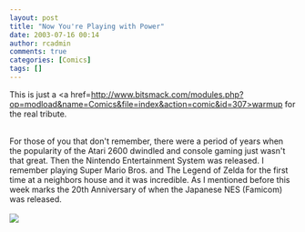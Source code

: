 ```yaml
---
layout: post
title: "Now You're Playing with Power"
date: 2003-07-16 00:14
author: rcadmin
comments: true
categories: [Comics]
tags: []
---
```

This is just a <a href=http://www.bitsmack.com/modules.php?op=modload&name=Comics&file=index&action=comic&id=307>warmup</a> for the real tribute.
<br />

<br />
For those of you that don't remember, there were a period of years when the popularity of the Atari 2600 dwindled and console gaming just wasn't that great. Then the Nintendo Entertainment System was released. I remember playing Super Mario Bros. and The Legend of Zelda for the first time at a neighbors house and it was incredible. As I mentioned before this week marks the 20th Anniversary of when the Japanese NES (Famicom) was released.<Br><br><!--more--><img src='/wp/wp-content/comics/20030716.gif' alt'' />
